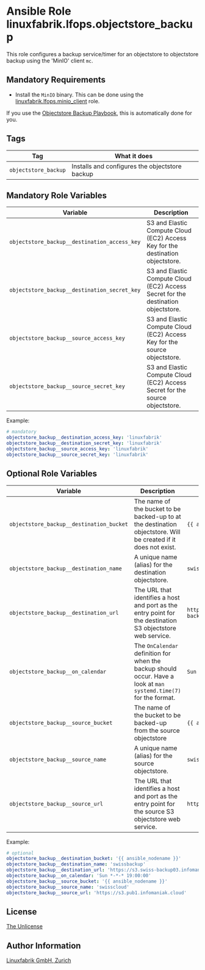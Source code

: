 # Ansible Role linuxfabrik.lfops.objectstore_backup

This role configures a backup service/timer for an objectstore to objectstore backup using the 'MinIO' client `mc`.


## Mandatory Requirements

* Install the `MinIO` binary. This can be done using the [linuxfabrik.lfops.minio_client](https://github.com/Linuxfabrik/lfops/tree/main/roles/minio_client) role.

If you use the [Objectstore Backup Playbook](https://github.com/Linuxfabrik/lfops/blob/main/playbooks/objectstore_backup.yml), this is automatically done for you.


## Tags

| Tag                  | What it does                                   |
| ---                  | ------------                                   |
| `objectstore_backup` | Installs and configures the objectstore backup |


## Mandatory Role Variables

| Variable | Description |
| -------- | ----------- |
| `objectstore_backup__destination_access_key` | S3 and Elastic Compute Cloud (EC2) Access Key for the destination objectstore. |
| `objectstore_backup__destination_secret_key` | S3 and Elastic Compute Cloud (EC2) Access Secret for the destination objectstore. |
| `objectstore_backup__source_access_key` | S3 and Elastic Compute Cloud (EC2) Access Key for the source objectstore. |
| `objectstore_backup__source_secret_key` | S3 and Elastic Compute Cloud (EC2) Access Secret for the source objectstore. |

Example:
```yaml
# mandatory
objectstore_backup__destination_access_key: 'linuxfabrik'
objectstore_backup__destination_secret_key: 'linuxfabrik'
objectstore_backup__source_access_key: 'linuxfabrik'
objectstore_backup__source_secret_key: 'linuxfabrik'
```


## Optional Role Variables

| Variable | Description | Default Value |
| -------- | ----------- | ------------- |
| `objectstore_backup__destination_bucket` | The name of the bucket to be backed-up to at the destination objectstore. Will be created if it does not exist. | `{{ ansible_nodename }}` |
| `objectstore_backup__destination_name` | A unique name (alias) for the destination objectstore. | `swissbackup` |
| `objectstore_backup__destination_url` | The URL that identifies a host and port as the entry point for the destination S3 objectstore web service. | `https://s3.swiss-backup03.infomaniak.com` |
| `objectstore_backup__on_calendar` | The `OnCalendar` definition for when the backup should occur. Have a look at `man systemd.time(7)` for the format. | `Sun *-*-* 19:00:00` |
| `objectstore_backup__source_bucket` | The name of the bucket to be backed-up from the source objectstore | `{{ ansible_nodename }}` |
| `objectstore_backup__source_name` | A unique name (alias) for the source objectstore. | `swisscloud` |
| `objectstore_backup__source_url` | The URL that identifies a host and port as the entry point for the source S3 objectstore web service. | `https://s3.pub1.infomaniak.cloud` |

Example:
```yaml
# optional
objectstore_backup__destination_bucket: '{{ ansible_nodename }}'
objectstore_backup__destination_name: 'swissbackup'
objectstore_backup__destination_url: 'https://s3.swiss-backup03.infomaniak.com'
objectstore_backup__on_calendar: 'Sun *-*-* 19:00:00'
objectstore_backup__source_bucket: '{{ ansible_nodename }}'
objectstore_backup__source_name: 'swisscloud'
objectstore_backup__source_url: 'https://s3.pub1.infomaniak.cloud'
```


## License

[The Unlicense](https://unlicense.org/)


## Author Information

[Linuxfabrik GmbH, Zurich](https://www.linuxfabrik.ch)
